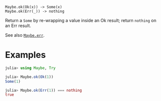     Maybe.ok(Ok(x)) -> Some(x)
    Maybe.ok(Err(_)) -> nothing

Return a `Some` by re-wrapping a value inside an Ok result; return `nothing` on an Err
result.

See also [`Maybe.err`](@ref).

# Examples

```julia
julia> using Maybe, Try

julia> Maybe.ok(Ok(1))
Some(1)

julia> Maybe.ok(Err(1)) === nothing
true
```
